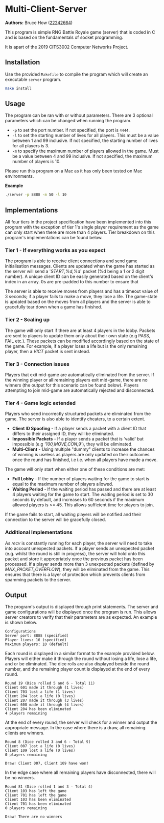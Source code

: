 # Multi-Client-Server
<b>Authors:</b> Bruce How ([22242664](https://github.com/brucehow/))

This program is simple RNG Battle Royale game (server) that is coded in C and is based on the fundamentals of socket programming.

It is apart of the 2019 CITS3002 Computer Networks Project.

## Installation
Use the provided `Makefile` to compile the program which will create an executable `server` program.
```bash
make install
```

## Usage
The program can be ran with or without parameters. There are 3 optional parameters which can be changed when running the program.
* `-p` to set the port number. If not specified, the port is `4444`.
* `-l` to set the starting number of lives for all players. This must be a value between 1 and 99 inclusive. If not specified, the starting number of lives for all players is 3.
* `-m` to specify the maximum number of players allowed in the game. Must be a value between 4 and 99 inclusive. If not specified, the maximum number of players is 10.

Please run this program on a Mac as it has only been tested on Mac environments.

**Example**
```bash
./server -p 8888 -m 50 -l 10
```

## Implementations
All four tiers in the project specification have been implemented into this program with the exception of tier 1's single player requirement as the game can only start when there are more than 4 players. Tier breakdown on this program's implementations can be found below.

### Tier 1 - If everything works as you expect
The program is able to receive client connections and send game initialisation messages. Clients are updated when the game has started as the server will send a '*START,%d,%d*' packet (%d being a 1 or 2 digit number). A unique client ID can be easily generated based on the client's index in an array. 0s are pre-padded to this number to ensure that

The server is able to receive moves from players and has a timeout value of 3 seconds; if a player fails to make a move, they lose a life. The game-state is updated based on the moves from all players and the server is able to gracefully tear down when a game has finished.

### Tier 2 - Scaling up
The game will only start if there are at least 4 players in the lobby. Packets are sent to players to update them only about their own state (e.g PASS, FAIL etc.). These packets can be modified accordingly based on the state of the game. For example, if a player loses a life but is the only remaining player, then a *VICT* packet is sent instead.

### Tier 3 - Connection issues
Players that exit mid-game are automatically eliminated from the server. If the winning player or all remaining players exit mid-game, there are no winners (the output for this scenario can be found below). Players attempting to join mid-game are automatically rejected and disconnected.

### Tier 4 - Game logic extended
Players who send incorrectly structured packets are eliminated from the game. The server is also able to identify cheaters, to a certain extent.
* **Client ID Spoofing** - If a player sends a packet with a client ID that differs to their assigned ID, they will be eliminated.
* **Impossible Packets** - If a player sends a packet that is 'valid' but impossible (e.g *'100,MOVE,CON,9'*), they will be eliminated.
* **Multi-Client** - Using multiple "dummy" clients to increase the chances of winning is useless as players are only updated on their outcomes once the round has finished, i.e i.e. when all players have made a move.

The game will only start when either one of these conditions are met:
* **Full Lobby** - If the number of players waiting for the game to start is equal to the maximum number of players allowed.
* **Waiting Period** - If the waiting period has passed and there are at least 4 players waiting for the game to start. The waiting period is set to 30 seconds by default, and increases to 60 seconds if the maximum allowed players is >= 45. This allows sufficient time for players to join.

If the game fails to start, all waiting players will be notified and their connection to the server will be gracefully closed.

### Additional Implementations
As *recv* is constantly running for each player, the server will need to take into account unexpected packets.
If a player sends an unexpected packet (e.g. whilst the round is still in progress), the server will hold onto this packet and store it appropriately once the previous packet has been processed. If a player sends more than 3 unexpected packets (defined by *MAX_PACKET_OVERFLOW*), they will be eliminated from the game. This ensures that there is a layer of protection which prevents clients from spamming packets to the server.


## Output
The program's output is displayed through print statements. The server and game configurations will be displayed once the program is run. This allows server creators to verify that their parameters are as expected. An example is shown below.
```
Configurations
Server port: 8888 (specified)
Player lives: 10 (specified)
Maximum players: 10 (default)
```
Each round is displayed in a similar format to the example provided below. Players will either make it through the round without losing a life, lose a life, and or be eliminated. The dice rolls are also displayed beside the round number, and the remaining player count is displayed at the end of every round.
```
Round 19 (Dice rolled 5 and 6 - Total 11)
Client 601 made it through (1 lives)
Client 703 lost a life (1 lives)
Client 204 lost a life (0 lives)
Client 207 made it through (3 lives)
Client 608 made it through (4 lives)
Client 204 has been eliminated
4 players remaining
```

At the end of every round, the server will check for a winner and output the appropriate message. In the case where there is a draw, all remaining clients are winners.

```
Round 8 (Dice rolled 3 and 6 - Total 9)
Client 007 lost a life (0 lives)
Client 109 lost a life (0 lives)
0 players remaining

Draw! Client 007, Client 109 have won!
```

In the edge case where all remaining players have disconnected, there will be no winners.

```
Round 81 (Dice rolled 1 and 3 - Total 4)
Client 103 has left the game
Client 701 has left the game
Client 103 has been eliminated
Client 701 has been eliminated
0 players remaining

Draw! There are no winners
```
